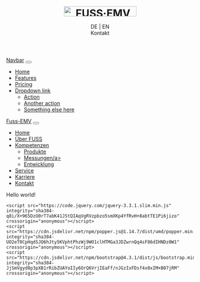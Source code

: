 <!DOCTYPE html>
<html lang="de">

<head>
    <meta charset="UTF-8" />
    <meta name="viewport" content="width=device-width, initial-scale=1.0" />
    <link rel="stylesheet" href="css/bootstrap.min.css" />
    <link rel="shortcut icon" href="img/favicon.ico" type="image/x-icon" />
    <title>Fuss-EMV</title>
</head>

<body>
<!--Main Navigation-->
<header class="container-lg mt-3">
  <div class="d-flex flex-wrap gap-3">
    <div class="me-auto">
      <h1><a class="navbar-brand" href="#"><img src="img/logo-fuss-emv.png" width="195" height="27" alt="FUSS·EMV"></a></h1>
    </div>
    <div class="me-3">DE | EN</div>
    <div class="me-3">Kontakt</div>
  </div> 
</header>

<div class="container-lg">
  <nav class="navbar navbar-expand-lg bg-body-tertiary">
    <div class="container-fluid">
      <a class="navbar-brand" href="#">Navbar</a>
      <button class="navbar-toggler" type="button" data-bs-toggle="collapse" data-bs-target="#navbarNavDropdown" aria-controls="navbarNavDropdown" aria-expanded="false" aria-label="Toggle navigation">
        <span class="navbar-toggler-icon"></span>
      </button>
      <div class="collapse navbar-collapse" id="navbarNavDropdown">
        <ul class="navbar-nav">
          <li class="nav-item">
            <a class="nav-link active" aria-current="page" href="#">Home</a>
          </li>
          <li class="nav-item">
            <a class="nav-link" href="#">Features</a>
          </li>
          <li class="nav-item">
            <a class="nav-link" href="#">Pricing</a>
          </li>
          <li class="nav-item dropdown">
            <a class="nav-link dropdown-toggle" href="#" role="button" data-bs-toggle="dropdown" aria-expanded="false">
              Dropdown link
            </a>
            <ul class="dropdown-menu">
              <li><a class="dropdown-item" href="#">Action</a></li>
              <li><a class="dropdown-item" href="#">Another action</a></li>
              <li><a class="dropdown-item" href="#">Something else here</a></li>
            </ul>
          </li>
        </ul>
      </div>
    </div>
  </nav>

  <nav class="navbar navbar-expand-lg navbar-light">
    <div class="container-xl">
        <a class="navbar-brand" href="#">Fuss-EMV</a>
        <button class="navbar-toggler" type="button" data-bs-toggle="collapse" data-bs-target="#navbarNavAltMarkup" aria-controls="navbarNavAltMarkup" aria-expanded="false" aria-label="Toggle navigation">
            <span class="navbar-toggler-icon"></span>
        </button>
        <div class="collapse navbar-collapse" id="navbarNavAltMarkup">
            <ul class="navbar-nav text-center ms-auto">
                <li class="nav-item px-2"><a class="active nav-link" aria-current="page" href="#">Home</a></li>
                <li class="nav-item px-2"><a class="nav-link" href="#">Über FUSS</a></li>
                <li class="nav-item px-2 dropdown">
                    <a class="nav-link dropdown-toggle" href="#" role="button" data-bs-toggle="dropdown">Kompetenzen</a>
                    <ul class="dropdown-menu">
                        <li><a class="dropdown-item" href="#">Produkte</a></li>
                        <li><a class="dropdown-item" href="#">Messungen/a></li>
                        <li><a class="dropdown-item" href="#">Entwicklung</a></li>
                    </ul>
                </li>
                <li class="nav-item px-2"><a class="nav-link" href="#">Service</a></li>
                <li class="nav-item px-2"><a class="nav-link" href="#">Karriere</a></li>
                <li class="nav-item px-2"><a class="nav-link" href="#">Kontakt</a></li>
            </ul>
        </div>
    </div>
</nav>

</div>    
    <section class="container-lg my-5">
        <div>Hello world!</div>
    </section>


    <script src="https://code.jquery.com/jquery-3.3.1.slim.min.js" integrity="sha384-q8i/X+965DzO0rT7abK41JStQIAqVgRVzpbzo5smXKp4YfRvH+8abtTE1Pi6jizo" crossorigin="anonymous"></script>
    <script src="https://cdn.jsdelivr.net/npm/popper.js@1.14.7/dist/umd/popper.min.js" integrity="sha384-UO2eT0CpHqdSJQ6hJty5KVphtPhzWj9WO1clHTMGa3JDZwrnQq4sF86dIHNDz0W1" crossorigin="anonymous"></script>
    <script src="https://cdn.jsdelivr.net/npm/bootstrap@4.3.1/dist/js/bootstrap.min.js" integrity="sha384-JjSmVgyd0p3pXB1rRibZUAYoIIy6OrQ6VrjIEaFf/nJGzIxFDsf4x0xIM+B07jRM" crossorigin="anonymous"></script>
</body>

</html>
